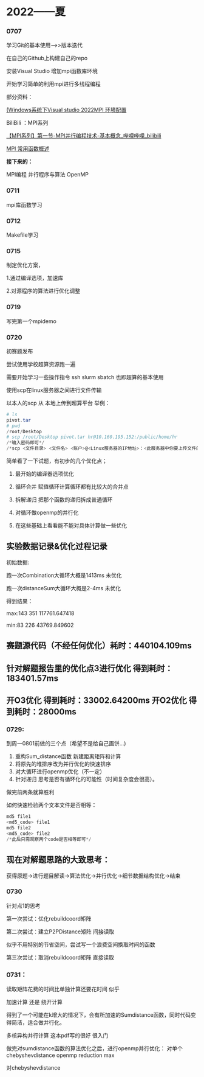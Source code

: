 # 2022——夏



### 0707

学习Git的基本使用-->>版本迭代

在自己的Github上构建自己的repo

安装Visual Studio	增加mpi函数库环境

开始学习简单的利用mpi进行多线程编程

部分资料：

[(Windows系统下Visual studio 2022MPI 环境配置](https://blog.csdn.net/weixin_45965810/article/details/124900138)

BiliBili ：MPI系列

[【MPI系列】第一节-MPI并行编程技术-基本概念_哔哩哔哩_bilibili](https://www.bilibili.com/video/BV1Mg411P7Bt?spm_id_from=333.999.0.0)

[MPI 常用函数概述](https://blog.csdn.net/weixin_40255793/article/details/84201243)

**接下来的：**

MPI编程	并行程序与算法	OpenMP

### 0711

mpi库函数学习

### 0712

Makefile学习

### 0715

制定优化方案，

1.通过编译选项，加速库

2.对源程序的算法进行优化调整

### 0719

写完第一个mpidemo

### 0720

初赛题发布

尝试使用学校超算资源跑一遍

需要开始学习一些操作指令  ssh  slurm sbatch 也即超算的基本使用

使用scp在linux服务器之间进行文件传输

以本人的scp 从 本地上传到超算平台 举例：

```powershell
# ls
pivot.tar
# pwd
/root/Desktop
# scp /root/Desktop pivot.tar hr@10.160.195.152:/public/home/hr
/*输入密码即可*/
/*scp <文件目录> <文件名> <账户>@<Linux服务器的IP地址>：<此服务器中你要上传文件的所在目录>*/
```

简单看了一下试题，有初步的几个优化点；

1. 最开始的编译器选项优化

2. 循环合并 赋值循环计算循环都有比较大的合并点
3. 拆解递归 把那个函数的递归拆成普通循环
4. 对循环做openmp的并行化
5. 在这些基础上看看能不能对具体计算做一些优化

## 实验数据记录&优化过程记录

初始数据:

跑一次Combination大循环大概是1413ms 未优化

跑一次distanceSum大循环大概是2-4ms 未优化

得到结果：

max:143 351 117761.647418

min:83 226 43769.849602

## 赛题源代码（不经任何优化）耗时：440104.109ms

## 针对解题报告里的优化点3进行优化 得到耗时：183401.57ms

## 开O3优化 得到耗时：33002.64200ms 开O2优化 得到耗时：28000ms

### 0729:

到周一0801前做的三个点（希望不是给自己画饼...)

1. 重构Sum_distance函数 新建距离矩阵和计算
2. 将原先的堆排序改为并行优化的快速排序
3. 对大循环进行openmp优化（不一定）
4. 针对递归 思考是否有循环化的可能性（时间复杂度会很高）。

做完前两条就算胜利

如何快速检验两个文本文件是否相等：

```powershell
md5 file1
<md5_code> file1
md5 file2
<md5_code> file2
/*此后只需观察两个code是否相等即可*/
```

## 现在对解题思路的大致思考：

获得原题->进行题目解读->算法优化->并行优化->细节数据结构优化->结束

### 0730

针对点1的思考

第一次尝试：优化rebuildcoord矩阵 

第二次尝试：建立P2PDistance矩阵 间接读取

似乎不用特别的节省空间，尝试写一个浪费空间换取时间的函数

第三次尝试：取消rebuildcoord矩阵 直接读取



### 0731：

读取矩阵花费的时间比单独计算还要花时间 似乎

加速计算 还是 绕开计算

得到了一个可能在k增大的情况下，会有所加速的Sumdistance函数，同时代码变得简洁，适合做并行化。

多核异构并行计算 这本pdf写的很好 很入门

做完对sumdistance函数的算法优化之后，进行openmp并行优化：
对单个 chebyshevdistance  openmp  reduction max

对chebyshevdistance  
